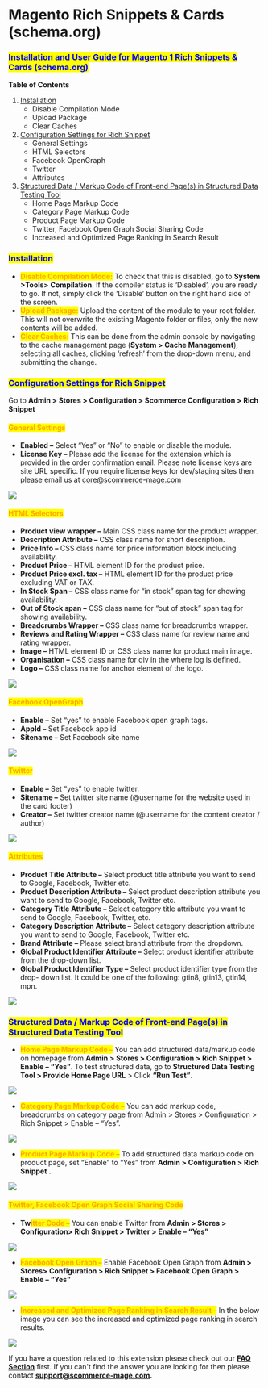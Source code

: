 # Magento Rich Snippets & Cards (schema.org)

### <mark style="color:blue;">Installation and User Guide for Magento 1 Rich Snippets & Cards (schema.org)</mark>

**Table of Contents**

1. [Installation ](magento-rich-snippets-and-cards-schema.org.md#\_bookmark0)
   * Disable Compilation Mode&#x20;
   * Upload Package&#x20;
   * Clear Caches&#x20;
2. [Configuration Settings for Rich Snippet ](magento-rich-snippets-and-cards-schema.org.md#\_bookmark4)
   * General Settings&#x20;
   * HTML Selectors&#x20;
   * Facebook OpenGraph&#x20;
   * Twitter&#x20;
   * Attributes&#x20;
3. [Structured Data / Markup Code of Front-end Page(s) in Structured Data Testing Tool ](magento-rich-snippets-and-cards-schema.org.md#\_bookmark10)
   * Home Page Markup Code&#x20;
   * Category Page Markup Code&#x20;
   * Product Page Markup Code&#x20;
   * Twitter, Facebook Open Graph Social Sharing Code&#x20;
   * Increased and Optimized Page Ranking in Search Result&#x20;

### <mark style="color:blue;">Installation</mark> <a href="#_bookmark0" id="_bookmark0"></a>

* <mark style="color:orange;">**Disable Compilation Mode:**</mark> To check that this is disabled, go to **System >Tools> Compilation**. If the compiler status is ‘Disabled’, you are ready to go. If not, simply click the ‘Disable’ button on the right hand side of the screen.
* <mark style="color:orange;">**Upload Package:**</mark> Upload the content of the module to your root folder. This will not overwrite the existing Magento folder or files, only the new contents will be added.
* <mark style="color:orange;">**Clear Caches:**</mark> This can be done from the admin console by navigating to the cache management page (**System > Cache Management**), selecting all caches, clicking ‘refresh’ from the drop-down menu, and submitting the change.

### <mark style="color:blue;">Configuration Settings for Rich Snippet</mark> <a href="#_bookmark4" id="_bookmark4"></a>

Go to **Admin > Stores > Configuration > Scommerce Configuration > Rich Snippet**

#### <mark style="color:orange;">General Settings</mark> <a href="#_bookmark5" id="_bookmark5"></a>

* **Enabled –** Select “Yes” or “No” to enable or disable the module.
* **License Key –** Please add the license for the extension which is provided in the order confirmation email. Please note license keys are site URL specific. If you require license keys for dev/staging sites then please email us at [core@scommerce-mage.com](mailto:core@scommerce-mage.com)

![](../../.gitbook/assets/m1rich1.jpg)

#### <mark style="color:orange;">HTML Selectors</mark> <a href="#_bookmark6" id="_bookmark6"></a>

* **Product view wrapper –** Main CSS class name for the product wrapper.
* **Description Attribute –** CSS class name for short description.
* **Price Info –** CSS class name for price information block including availability.
* **Product Price –** HTML element ID for the product price.
* **Product Price excl. tax –** HTML element ID for the product price excluding VAT or TAX.
* **In Stock Span –** CSS class name for “in stock” span tag for showing availability.
* **Out of Stock span –** CSS class name for “out of stock” span tag for showing availability.
* **Breadcrumbs Wrapper –** CSS class name for breadcrumbs wrapper.
* **Reviews and Rating Wrapper –** CSS class name for review name and rating wrapper.
* **Image –** HTML element ID or CSS class name for product main image.
* **Organisation –** CSS class name for div in the where log is defined.
* **Logo –** CSS class name for anchor element of the logo.

![](../../.gitbook/assets/m1rich2.jpg)

#### <mark style="color:orange;">Facebook OpenGraph</mark> <a href="#_bookmark7" id="_bookmark7"></a>

* **Enable –** Set “yes” to enable Facebook open graph tags.
* **AppId –** Set Facebook app id
* **Sitename –** Set Facebook site name

![](../../.gitbook/assets/m1rich3.jpg)

#### <mark style="color:orange;">Twitter</mark> <a href="#_bookmark8" id="_bookmark8"></a>

* **Enable –** Set “yes” to enable twitter.
* **Sitename –** Set twitter site name (@username for the website used in the card footer)
* **Creator –** Set twitter creator name (@username for the content creator / author)

![](../../.gitbook/assets/m1rich4.jpg)

#### <mark style="color:orange;">Attributes</mark> <a href="#_bookmark9" id="_bookmark9"></a>

* **Product Title Attribute –** Select product title attribute you want to send to Google, Facebook, Twitter etc.
* **Product Description Attribute –** Select product description attribute you want to send to Google, Facebook, Twitter etc.
* **Category Title Attribute –** Select category title attribute you want to send to Google, Facebook, Twitter, etc.
* **Category Description Attribute –** Select category description attribute you want to send to Google, Facebook, Twitter etc.
* **Brand Attribute –** Please select brand attribute from the dropdown.
* **Global Product Identifier Attribute –** Select product identifier attribute from the drop-down list.
* **Global Product Identifier Type –** Select product identifier type from the drop- down list. It could be one of the following: gtin8, gtin13, gtin14, mpn.

![](../../.gitbook/assets/m1rich5.jpg)

### <mark style="color:blue;">Structured Data / Markup Code of Front-end Page(s) in Structured Data Testing Tool</mark> <a href="#_bookmark10" id="_bookmark10"></a>

* <mark style="color:orange;">**Home Page Markup Code –**</mark> You can add structured data/markup code on homepage from **Admin > Stores > Configuration > Rich Snippet > Enable – “Yes”**. To test structured data, go to **Structured Data Testing Tool > Provide Home Page URL** > Click **“Run Test”**.

![](<../../.gitbook/assets/6 (43)>)

* <mark style="color:orange;">**Category Page Markup Code –**</mark> You can add markup code, breadcrumbs on category page from Admin > Stores > Configuration > Rich Snippet > Enable – “Yes”.

![](<../../.gitbook/assets/7 (44)>)

* <mark style="color:orange;">**Product Page Markup Code –**</mark> To add structured data markup code on product page, set “Enable” to “Yes” from **Admin > Configuration > Rich Snippet** .

![](<../../.gitbook/assets/8 (37)>)

#### <mark style="color:orange;">Twitter, Facebook Open Graph Social Sharing Code</mark> <a href="#_bookmark14" id="_bookmark14"></a>

* **Tw**<mark style="color:orange;">**itter Code –**</mark> You can enable Twitter from **Admin > Stores > Configuration> Rich Snippet > Twitter > Enable – “Yes”**

![](<../../.gitbook/assets/9 (20)>)

* <mark style="color:orange;">**Facebook Open Graph –**</mark> Enable Facebook Open Graph from **Admin > Stores> Configuration > Rich Snippet > Facebook Open Graph > Enable – “Yes”**

![](<../../.gitbook/assets/10 (41)>)

* <mark style="color:orange;">**Increased and Optimized Page Ranking in Search Result –**</mark> In the below image you can see the increased and optimized page ranking in search results.

![](<../../.gitbook/assets/11 (23)>)

If you have a question related to this extension please check out our [**FAQ Section**](https://www.scommerce-mage.com/magento-rich-snippets-for-google-microsoft-yahoo.html#faq) first. If you can't find the answer you are looking for then please contact [**support@scommerce-mage.com**](mailto:core@scommerce-mage.com)**.**

